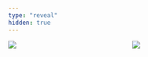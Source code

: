 ```yaml
---
type: "reveal"
hidden: true
---
```


<section>
  <div style="float: right; width: 50%">
    <img class="plain stretch" style="" src="/images/teacher.png">
  </div>
  <div style="width: 50%">
    <img class="plain stretch" style="" src="/images/student.png">
  </div>
</section>
